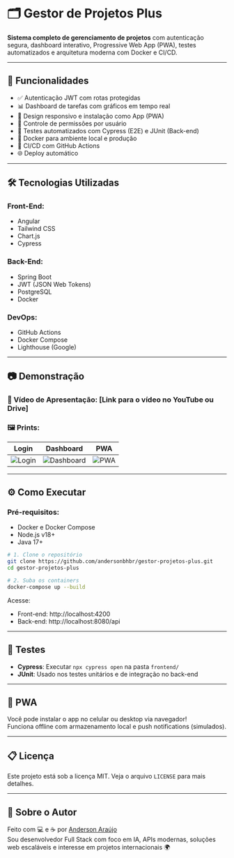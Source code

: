 # 🗂️ Gestor de Projetos Plus

**Sistema completo de gerenciamento de projetos** com autenticação segura, dashboard interativo, Progressive Web App (PWA), testes automatizados e arquitetura moderna com Docker e CI/CD.

---

## 🚀 Funcionalidades

- ✅ Autenticação JWT com rotas protegidas
- 📊 Dashboard de tarefas com gráficos em tempo real
- 📱 Design responsivo e instalação como App (PWA)
- 🔐 Controle de permissões por usuário
- 🧪 Testes automatizados com Cypress (E2E) e JUnit (Back-end)
- 🐳 Docker para ambiente local e produção
- 🔄 CI/CD com GitHub Actions
- 🌐 Deploy automático

---

## 🛠️ Tecnologias Utilizadas

### Front-End:
- Angular
- Tailwind CSS
- Chart.js
- Cypress

### Back-End:
- Spring Boot
- JWT (JSON Web Tokens)
- PostgreSQL
- Docker

### DevOps:
- GitHub Actions
- Docker Compose
- Lighthouse (Google)

---

## 📷 Demonstração

### 🎥 Vídeo de Apresentação: [Link para o vídeo no YouTube ou Drive]

### 🖼️ Prints:

| Login | Dashboard | PWA |
|:-----:|:---------:|:---:|
| ![Login](docs/imagens/login.png) | ![Dashboard](docs/imagens/dashboard.png) | ![PWA](docs/imagens/pwa.png) |

---

## ⚙️ Como Executar

### Pré-requisitos:
- Docker e Docker Compose
- Node.js v18+
- Java 17+

```bash
# 1. Clone o repositório
git clone https://github.com/andersonbhbr/gestor-projetos-plus.git
cd gestor-projetos-plus

# 2. Suba os containers
docker-compose up --build
```

Acesse:
- Front-end: http://localhost:4200
- Back-end: http://localhost:8080/api

---

## 🧪 Testes

- **Cypress**: Executar `npx cypress open` na pasta `frontend/`
- **JUnit**: Usado nos testes unitários e de integração no back-end

---

## 📱 PWA

Você pode instalar o app no celular ou desktop via navegador!  
Funciona offline com armazenamento local e push notifications (simulados).

---

## 📋 Licença

Este projeto está sob a licença MIT. Veja o arquivo `LICENSE` para mais detalhes.

---

## 🙋 Sobre o Autor

Feito com 💻 e ☕ por [Anderson Araújo](https://www.linkedin.com/in/anderson-araujo-pcd)  
Sou desenvolvedor Full Stack com foco em IA, APIs modernas, soluções web escaláveis e interesse em projetos internacionais 🌍
